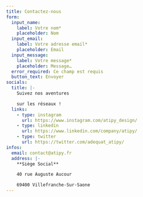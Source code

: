 ```yaml
---
title: Contactez-nous
form:
  input_name:
    label: Votre nom*
    placeholder: Nom
  input_email:
    label: Votre adresse email*
    placeholder: Email
  input_message:
    label: Votre message*
    placeholder: Message…
  error_required: Ce champ est requis
  button_text: Envoyer
socials:
  title: |-
    Suivez nos aventures

    sur les réseaux !
  links:
    - type: instagram
      url: https://www.instagram.com/atipy_design/
    - type: linkedin
      url: https://www.linkedin.com/company/atipy/
    - type: twitter
      url: https://twitter.com/adequat_atipy/
infos:
  email: contact@atipy.fr
  address: |-
    **Siège Social**

    40 rue Auguste Aucour

    69400 Villefranche-Sur-Saone
---
```

